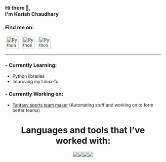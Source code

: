 ### Hi there 👋,<br>**I'm Karish Chaudhary**<br>

### **Find me on:**
<p align="left">
 <a href="https://www.linkedin.com/in/karish-chaudhary/"> <img src="https://img.icons8.com/fluency/48/000000/linkedin.png" alt="Python" height="40" style="vertical-align:top; margin:4px"></a> 
 <a href="mailto:karish.ch15@gmail.com"> <img src="https://img.icons8.com/color/48/000000/gmail-new.png" alt="Python" height="40" style="vertical-align:top; margin:4px"></a>
 <a href="https://www.instagram.com/karish.15/"> <img src="https://img.icons8.com/fluency/48/000000/instagram-new.png" alt="Python" height="40" style="vertical-align:top; margin:4px"></a>
</p>

---

### - **Currently Learning**:  

  - Python libraries
  - Improving my Linux-fu

### - **Currently Working on**:

  - [Fantasy sports team maker](https://github.com/Karish-15/Fantasy-Sports-Team-Maker) (Automating stuff and working on to form better teams)



<h1 align = "center">Languages and tools that I've worked with:</h1> 
<div align="center">
 <img src="https://img.icons8.com/color/48/000000/c-programming.png"/><img src="https://img.icons8.com/color/48/000000/c-plus-plus-logo.png"/><img src="https://img.icons8.com/color/48/000000/python--v2.png"/><img src="https://img.icons8.com/color/48/000000/git.png"/>

 </div>
